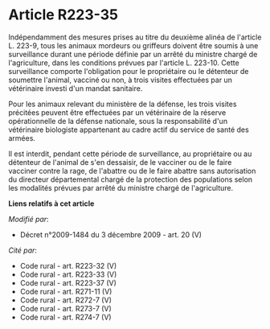 # Article R223-35

Indépendamment des mesures prises au titre du deuxième alinéa de l'article L. 223-9, tous les animaux mordeurs ou griffeurs
doivent être soumis à une surveillance durant une période définie par un arrêté du ministre chargé de l'agriculture, dans les
conditions prévues par l'article L. 223-10. Cette surveillance comporte l'obligation pour le propriétaire ou le détenteur de
soumettre l'animal, vacciné ou non, à trois visites effectuées par un vétérinaire investi d'un mandat sanitaire.

Pour les animaux relevant du ministère de la défense, les trois visites précitées peuvent être effectuées par un vétérinaire
de la réserve opérationnelle de la défense nationale, sous la responsabilité d'un vétérinaire biologiste appartenant au cadre
actif du service de santé des armées.

Il est interdit, pendant cette période de surveillance, au propriétaire ou au détenteur de l'animal de s'en dessaisir, de le
vacciner ou de le faire vacciner contre la rage, de l'abattre ou de le faire abattre sans autorisation du directeur
départemental chargé de la protection des populations selon les modalités prévues par arrêté du ministre chargé de
l'agriculture.

**Liens relatifs à cet article**

_Modifié par_:

  - Décret n°2009-1484 du 3 décembre 2009 - art. 20 (V)

_Cité par_:

  - Code rural - art. R223-32 (V)
  - Code rural - art. R223-33 (V)
  - Code rural - art. R223-37 (V)
  - Code rural - art. R271-11 (V)
  - Code rural - art. R272-7 (V)
  - Code rural - art. R273-7 (V)
  - Code rural - art. R274-7 (V)
